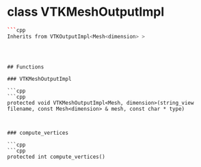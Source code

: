 # class VTKMeshOutputImpl


```cpp
```cpp
Inherits from VTKOutputImpl<Mesh<dimension> >
```
```



## Functions

### VTKMeshOutputImpl

```cpp
```cpp
protected void VTKMeshOutputImpl<Mesh, dimension>(string_view filename, const Mesh<dimension> & mesh, const char * type)
```
```


### compute_vertices

```cpp
```cpp
protected int compute_vertices()
```
```




